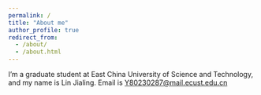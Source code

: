 ```yaml
---
permalink: /
title: "About me"
author_profile: true
redirect_from: 
  - /about/
  - /about.html
---
```

I’m a graduate student at East China University of Science and Technology, and my name is Lin Jialing.
Email is Y80230287@mail.ecust.edu.cn
 

